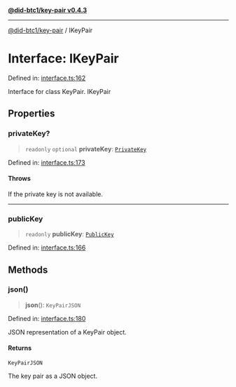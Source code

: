 [**@did-btc1/key-pair v0.4.3**](../README.md)

***

[@did-btc1/key-pair](../globals.md) / IKeyPair

# Interface: IKeyPair

Defined in: [interface.ts:162](https://github.com/jintekc/did-btc1-js/blob/9b649231f8bcea8c1911a9bbc579d27a54fe8a3f/packages/key-pair/src/interface.ts#L162)

Interface for class KeyPair.
 IKeyPair

## Properties

### privateKey?

> `readonly` `optional` **privateKey**: [`PrivateKey`](../classes/PrivateKey.md)

Defined in: [interface.ts:173](https://github.com/jintekc/did-btc1-js/blob/9b649231f8bcea8c1911a9bbc579d27a54fe8a3f/packages/key-pair/src/interface.ts#L173)

#### Throws

If the private key is not available.

***

### publicKey

> `readonly` **publicKey**: [`PublicKey`](../classes/PublicKey.md)

Defined in: [interface.ts:166](https://github.com/jintekc/did-btc1-js/blob/9b649231f8bcea8c1911a9bbc579d27a54fe8a3f/packages/key-pair/src/interface.ts#L166)

## Methods

### json()

> **json**(): `KeyPairJSON`

Defined in: [interface.ts:180](https://github.com/jintekc/did-btc1-js/blob/9b649231f8bcea8c1911a9bbc579d27a54fe8a3f/packages/key-pair/src/interface.ts#L180)

JSON representation of a KeyPair object.

#### Returns

`KeyPairJSON`

The key pair as a JSON object.
